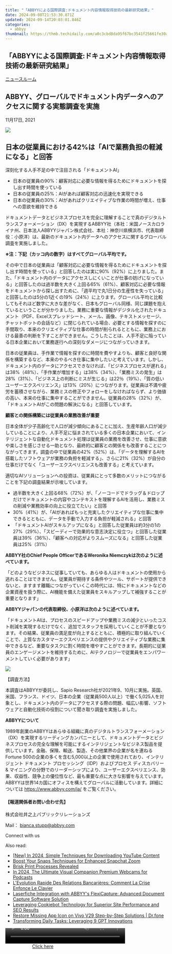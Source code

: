 ```yaml
---
title: "「ABBYYによる国際調査:ドキュメント内容情報取得技術の最新研究結果」"
date: 2024-09-08T21:53:30.871Z
updated: 2024-09-14T20:03:01.846Z
categories:
  - abbyy
thumbnail: https://thmb.techidaily.com/a0c3cbd8da95f67bc3541f25661fe30a0c6972d4ccaf476511883f0c541f437a.jpg
---
```


## 「ABBYYによる国際調査:ドキュメント内容情報取得技術の最新研究結果」

[ニュースルーム](https://tools.techidaily.com/abbyy/products/)

## ABBYY、グローバルでドキュメント内データへのアクセスに関する実態調査を実施

11月17日, 2021

![](https://content.abbyy.com/-/media/project/abbyy/abbyy/branchtemplates/shutterstock_1272462163_1296-x-729.jpg?h=729&iar=0&w=1296)

## 日本の従業員における42%は「AIで業務負担の軽減になる」と回答  
深刻化する人手不足の中で注目される「ドキュメントAI」

* 日本の従業員の90%：顧客対応に必要な情報を得るためにドキュメントを探し出す時間を使っている
* 日本の従業員の25%：AIがあれば顧客対応の迅速化を実現できる
* 日本の従業員の30%：AIがあればクリエイティブな作業の時間が増え、仕事への意欲を維持できる

ドキュメントデータとビジネスプロセスを完全に理解することで真のデジタルトランスフォーメーション（DX）を実現するABBYY社（本社：米国ノースカロライナ州、日本法人ABBYYジャパン株式会社、本社：神奈川県横浜市、代表取締役：小原洋）は、最新のドキュメント内データへのアクセスに関するグローバル調査を実施しました。

**※注：下記（カッコ内の数字）はすべてグローバル平均です。**

その中で日本の従業員は「顧客対応に必要な情報を得るためにドキュメントを探し出す時間を使っている」と回答したのは実に90%（92%）に上りました。また、「ドキュメント内のデータにアクセスしにくいことが仕事の妨げになっている」と回答したのは過半数を大きく上回る65%（61%）、顧客対応に必要な情報をドキュメントから探し出すために、「週平均で丸1日分の生産性を失っている」と回答したのは5分の1近くの19%（24%）に上ります。グローバル平均と比較してもそれほど数字に大きな差がなく、日本もグローバル同様、同じ課題を抱えているということが分かりました。業務に重要な情報がデジタル化されたドキュメント（PDF、Excelスプレッドシート、メール、画像、テキストメッセージ、チャットボットの会話など）に閉じられている場合、必要とする情報を探すのに手間取り、本来のクリエイティブな仕事の時間が削られるとともに、業務上における最善の判断を下すことができません。こうしたことは、人手不足に陥っている日本企業において業務遂行への深刻なダメージにつながっていきます。

日本の従業員は、手作業で情報を探すのに時間を費やすよりも、顧客と良好な関係を構築するなど、本来のやるべき仕事に集中したいと考えています。しかし、ドキュメント内のデータにアクセスできなければ、「ビジネスプロセスが遅れる」は38%（48%）、「手作業が増加する」は38%（34%）、「業務ミスの発生」は28%（31%）、「ビジネス上の判断にミスが生じる」は22％（19%）、「質の低いユーザーエクスペリエンス」は13%（20%）につながります。従業員は不満や疲労を蓄積させながら、業務ミスの修正やフォローをしなければならず、より価値の高い、本来の仕事に集中することができません。従業員の28%（32%）が、「ドキュメントAIがこの問題の解決になる」と回答しています。

**顧客との関係構築には従業員の業務改善が重要**

日本全体が少子高齢化で人口が減少傾向にあることに加え、生産年齢人口が減少していることにより、人手不足に悩まされている多くの日本企業において、インテリジェントな自動化ドキュメント処理は従業員の業務を改善させ、仕事に意欲や楽しさを感じさせる一助となり、最終的に顧客との関係をも改善することにつながってきます。調査の中で従業員の42%（52%）は、「データを理解するAIを搭載したソフトウェアが業務の負担を軽減する」、さらに21%（32%）が自分の仕事だけでなく「ユーザーエクスペリエンスも改善する」と考えています。

適切なAIソリューションへの投資は、従業員にとって多数のメリットにつながることを下記の調査結果が示唆しています。

* 過半数を大きく上回る68%（72%）が、「ノーコードでドラッグ＆ドロップだけでドキュメントの内容やコンテキストを理解するAIを活用し、業務ミスの削減や業務効率の向上に役立てたい」と回答
* 30%（41%）が、「AIがあればもっと充実したクリエイティブな仕事に集中できるとともに、データを手動で入力する負担が軽減される」と回答
* 「ドキュメントAIがスキルアップになる」と回答した従業員は約3分の1の27%（29%）、「スピーディーで効果的な意志決定に役立つ」と回答した従業員は39%（36%）、「顧客への対応がよりスムーズになる」と回答した従業員は25%（31%）

**ABBYY社のChief People OfficerであるWeronika Niemczykは次のように述べています。**

「どのようなビジネスに従事していても、あらゆる人はドキュメントの使用から逃れることはできません。従業員が期待する条件やツール、サポートが提供できないと、ますます離職につながっていくこの時代には、特にドキュメントなどの企業資産を扱う際に、AI機能を備えた従業員をスキルアップして補強することが重要となります」

**ABBYYジャパンの代表取締役、小原洋は次のように述べています。**

「ドキュメントAIは、プロセスのスピードアップや業務ミスの減少といったコスト削減を実現するだけでなく、追加でスタッフを採用していくことが不要となります。その結果、従業員の満足度が向上するとともに、積極的に取り組んでいくことで、上質なカスタマーエクスペリエンスの提供やクリエイティブな業務に集中できるなど、重要なタスクに割く時間を増やすことができます。長期的に従業員のエンゲージメントを維持するために、AIテクノロジーで従業員をエンパワーメントしていく必要があります」

[![](https://static1.abbyy.com/abbyycommedia/34771/infographic-for-survey-jp.jpg)](https://www.abbyy.com/media/34771/infographic-for-survey-jp.jpg)

【調査方法】

本調査はABBYYが委託し、Sapio Research社が2021年9、10月に実施。英国、米国、フランス、ドイツ、日本の企業（従業員500人以上）で働く5,025人を対象とし、ドキュメント内のデータにアクセスする際の問題、幅広い影響、ソフトウェアと自動化技術の役割について聞き取り調査を実施しました。

**ABBYYについて**

1989年創業のABBYYはあらゆる組織に真のデジタルトランスフォーメーション（DX）を実現するリーディングカンパニーとして、ドキュメントデータとビジネスプロセスの完全な理解を可能にするインテリジェントなビジネス製品を提供しています。金融、保険、輸送、製造、その他業界の企業が名を連ねるFortune 500の企業の多くを含む5,000以上の企業で使用されており、インテリジェント ドキュメント プロセッシング（IDP）およびプロセス ディスカバリー & マイニングの分野でのリーダーシップにより、ユーザーエクスペリエンス、効果、収益性、競争上の優位性など、最も重要な点に大きな影響を与えています。ABBYYは世界14カ国にオフィスを構えてグローバルに活動しています。詳細については <https://www.abbyy.com/ja/> をご覧ください。

#### 【報道関係者お問い合わせ先】

株式会社井之上パブリックリレーションズ 

Mail： [bianca.stupp@abbyy.com](https://tools.techidaily.com/abbyy/products/)

Connect with us

<ins class="adsbygoogle"
     style="display:block"
     data-ad-format="autorelaxed"
     data-ad-client="ca-pub-7571918770474297"
     data-ad-slot="1223367746"></ins>

<ins class="adsbygoogle"
     style="display:block"
     data-ad-client="ca-pub-7571918770474297"
     data-ad-slot="8358498916"
     data-ad-format="auto"
     data-full-width-responsive="true"></ins>

<span class="atpl-alsoreadstyle">Also read:</span>
<div><ul>
<li><a href="https://youtube-tips.techidaily.com/n-2024-simple-techniques-for-downloading-youtube-content/"><u>[New] In 2024, Simple Techniques for Downloading YouTube Content</u></a></li>
<li><a href="https://vp-tips.techidaily.com/boost-your-snaps-techniques-for-enhanced-snapchat-zoom/"><u>Boost Your Snaps Techniques for Enhanced Snapchat Zoom</u></a></li>
<li><a href="https://printer-issues.techidaily.com/brisk-print-processes-revealed/"><u>Brisk Print Processes Revealed</u></a></li>
<li><a href="https://some-skills.techidaily.com/in-2024-the-ultimate-visual-companion-premium-webcams-for-podcasts/"><u>In 2024, The Ultimate Visual Companion Premium Webcams for Podcasts</u></a></li>
<li><a href="https://solve-marvelous.techidaily.com/levolution-rapide-des-relations-bancarieres-comment-la-crise-enfonce-le-clavier/"><u>L'Evolution Rapide Des Relations Bancarières: Comment La Crise Enfonce Le Clavier</u></a></li>
<li><a href="https://solve-marvelous.techidaily.com/laserfiche-integration-with-abbyys-flexicapture-advanced-document-capture-software-solution/"><u>Laserfiche Integration with ABBYY's FlexiCapture: Advanced Document Capture Software Solution</u></a></li>
<li><a href="https://solve-marvelous.techidaily.com/leveraging-cookiebot-technology-for-superior-site-performance-and-seo-results/"><u>Leveraging Cookiebot Technology for Superior Site Performance and SEO Results</u></a></li>
<li><a href="https://fix-guide.techidaily.com/restore-missing-app-icon-on-vivo-v29-step-by-step-solutions-drfone-by-drfone-fix-android-problems-fix-android-problems/"><u>Restore Missing App Icon on Vivo V29 Step-by-Step Solutions | Dr.fone</u></a></li>
<li><a href="https://tech-revival.techidaily.com/transforming-daily-tasks-leveraging-9-gpt-innovations/"><u>Transforming Daily Tasks: Leveraging 9 GPT Innovations</u></a></li>
</ul></div>

<!-- affiliate ads begin -->
<span id="1936838">
					<video width="374" height="48" style="cursor:pointer"
           poster="//a.impactradius-go.com/display-clicktoplayimage/1936838.png"
           onclick="if(!this.playClicked){this.play();this.setAttribute('controls',true);this.playClicked=true;}">
	   <source src="//a.impactradius-go.com/display-ad/18409-1936838">
	   <img src="//a.impactradius-go.com/display-clicktoplayimage/1936838.png" style="border: none; height: 100%; width: 100%; object-fit: contain">
	</video>
	<div style="width:234px;text-align:center"><a href="javascript:window.open(decodeURIComponent('https%3A%2F%2Fcoinrule.sjv.io%2Fc%2F5597632%2F1936838%2F18409'), '_blank');void(0);">Click here</a></div>
</span>
<img height="0" width="0" src="https://imp.pxf.io/i/5597632/1936838/18409" style="position:absolute;visibility:hidden;" border="0" />
<!-- affiliate ads end -->

